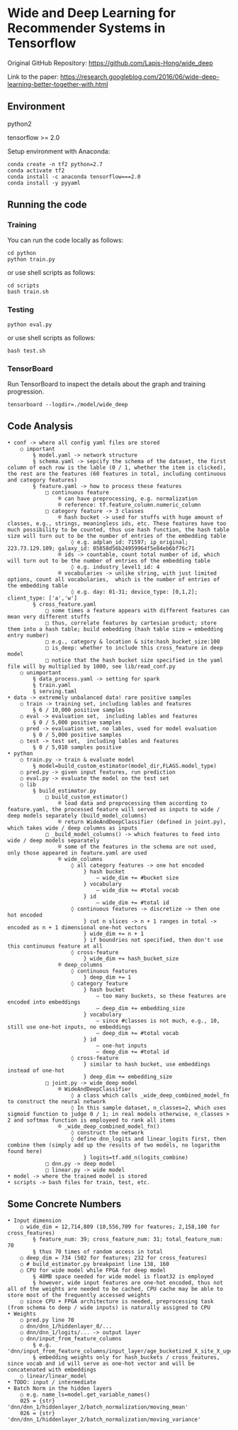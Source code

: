 # Wide and Deep Learning for Recommender Systems in Tensorflow

Original GitHub Repository: https://github.com/Lapis-Hong/wide_deep

Link to the paper: https://research.googleblog.com/2016/06/wide-deep-learning-better-together-with.html

## Environment
python2

tensorflow >= 2.0

Setup environment with Anaconda:  
```
conda create -n tf2 python=2.7
conda activate tf2  
conda install -c anaconda tensorflow===2.0
conda install -y pyyaml  
```

## Running the code

### Training
You can run the code locally as follows:

```
cd python
python train.py
```
or use shell scripts as follows:
```
cd scripts
bash train.sh
```

### Testing
```
python eval.py
```
or use shell scripts as follows:
```
bash test.sh
```

### TensorBoard

Run TensorBoard to inspect the details about the graph and training progression.

```
tensorboard --logdir=./model/wide_deep
```

## Code Analysis

	• conf -> where all config yaml files are stored
		○ important
			§ model.yaml -> network structure
			§ schema.yaml -> sepcify the schema of the dataset, the first column of each row is the lable (0 / 1, whether the item is clicked), the rest are the features (60 features in total, including continuous and category features)
			§ feature.yaml -> how to process these features
				□ continuous feature
					® can have preprocessing, e.g. normalization
					® reference: tf.feature_column.numeric_column
				□ category feature -> 3 classes
					® hash bucket -> used for stuffs with huge amount of classes, e.g., strings, meaningless ids, etc. These features have too much possibility to be counted, thus use hash function, the hash table size will turn out to be the number of entries of the embedding table
						◊ e.g. adplan_id: 71597; ip_original; 223.73.129.109; galaxy_id: 05858d56b24959964f5e84eb6bf76c71
					® ids -> countable, count total number of id, which will turn out to be the number of entries of the embedding table
						◊ e.g. industry_level1_id: 4
					® vocabularies -> unlike string, with just limited options, count all vocabularies,  which is the number of entries of the embedding table
						◊ e.g. day: 01-31; device_type: [0,1,2]; client_type: ['a','w']
			§ cross_feature.yaml 
				□ some times a feature appears with different features can mean very different stuffs
				□ thus, correlate features by cartesian product; store them into a hash table; build embedding (hash table size = embedding entry number)
				□ e.g., category & location & site:hash_bucket_size:100 
				□ is_deep: whether to include this cross_feature in deep model
				□ notice that the hash bucket size specified in the yaml file will by multiplied by 1000, see lib/read_conf.py
		○ unimportant
			§ data_process.yaml -> setting for spark
			§ train.yaml 
			§ serving.taml
	• data -> extremely unbalanced data! rare positive samples
		○ train -> training set, including lables and features
			§ 6 / 10,000 positive samples
		○ eval -> evaluation set,  including lables and features
			§ 0 / 5,000 positive samples
		○ pred -> evaluation set, no lables, used for model evaluation
			§ 0 / 5,000 positive samples
		○ test -> test set,  including lables and features
			§ 0 / 5,010 samples positive
	• python
		○ train.py -> train & evaluate model
			§ model=build_custom_estimator(model_dir,FLAGS.model_type)
		○ pred.py -> given input features, run prediction
		○ eval.py -> evaluate the model on the test set
		○ lib
			§ build_estimator.py
				□ build_custom_estimator()
					® load data and preprocessing them according to feature.yaml, the processed feature will served as inputs to wide / deep models separately (build_model_columns)
					® return WideAndDeepClassifier (defined in joint.py), which takes wide / deep columns as inputs
				□ _build_model_columns() -> which features to feed into wide / deep models separately
					® some of the features in the schema are not used, only those appeared in feature.yaml are used
					® wide_columns
						◊ all category features -> one hot encoded
							} hash bucket 
								– wide_dim += #bucket size
							} vocabulary
								– wide_dim += #total vocab
							} id
								– wide_dim += #total id
						◊ continuous features -> discretize -> then one hot encoded
							} cut n slices -> n + 1 ranges in total -> encoded as n + 1 dimensional one-hot vectors 
							} wide_dim += n + 1
							} if boundries not specified, then don't use this continuous feature at all
						◊ cross-feature
							} wide_dim += hash_bucket_size
					® deep_columns
						◊ continuous features
							} deep_dim += 1
						◊ category feature
							} hash bucket
								– too many buckets, so these features are encoded into embeddings
								– deep_dim += embedding_size
							} vocabulary
								– since #classes is not much, e.g., 10, still use one-hot inputs, no embeddings 
								– deep_dim += #total vocab
							} id
								– one-hot inputs
								– deep_dim += #total id
						◊ cross-feature
							} similar to hash bucket, use embeddings instead of one-hot
							} deep_dim += embedding_size
				□ joint.py -> wide_deep model
					® WideAndDeepClassifier
						◊ a class which calls _wide_deep_combined_model_fn to construct the neural network
						◊ In this sample dataset, n_classes=2, which uses sigmoid function to judge 0 / 1; in real models otherwise, n_classes > 2 and softmax function is employeed to rank all items
					® _wide_deep_combined_model_fn()
						◊ construct the network
						◊ define dnn_logits and linear_logits first, then combine them (simply add up the results of two models, no logarithm found here)
							} logits=tf.add_n(logits_combine)
				□ dnn.py -> deep model
				□ linear.py -> wide model
	• model -> where the trained model is stored
	• scripts -> bash files for train, test, etc.
		
## Some Concrete Numbers
	• Input dimension
		○ wide_dim = 12,714,809 (10,556,709 for features; 2,158,100 for cross_features) 
			§ feature_num: 39; cross_feature_num: 31; total_feature_num: 70
			§ thus 70 times of random access in total
		○ deep_dim = 734 (502 for features; 232 for cross_features)
		○ # build_estimator.py breakpoint line 138, 160
		○ CPU for wide model while FPGA for deep model
			§ 48MB space needed for wide model is float32 is employed
			§ however, wide input features are one-hot encoded, thus not all of the weights are needed to be cached, CPU cache may be able to store most of the frequently accessed weights
		○ since CPU + FPGA architecture is needed, preprocessing task (from schema to deep / wide inputs) is naturally assigned to CPU
	• Weights
		○ pred.py line 70
		○ dnn/dnn_1/hiddenlayer_0/...
		○ dnn/dnn_1/logits/... -> output layer
		○ dnn/input_from_feature_columns
			§ e.g. 'dnn/input_from_feature_columns/input_layer/age_bucketized_X_site_X_ugender_embedding/embedding_weights'
			§ embedding weights only for hash_buckets / cross_features, since vocab and id will serve as one-hot vector and will be concatenated with embeddings
		○ linear/linear_model
	• TODO: input / intermediate
	• Batch Norm in the hidden layers
		○ e.g. name_ls=model.get_variable_names()
		025 = {str} 'dnn/dnn_1/hiddenlayer_2/batch_normalization/moving_mean'
		026 = {str} 'dnn/dnn_1/hiddenlayer_2/batch_normalization/moving_variance'

